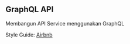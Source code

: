 ## GraphQL API
Membangun API Service menggunakan GraphQL

Style Guide: [Airbnb](https://github.com/airbnb/javascript)
